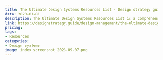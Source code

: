 ```yaml
---
title: The Ultimate Design Systems Resources List - Design strategy guide
date: 2023-01-01
description: The Ultimate Design Systems Resources List is a comprehensive list of design system tools, resources and tutorials.
link: https://designstrategy.guide/design-management/the-ultimate-design-systems-resources-list/
pricing: 
tags: 
- Resources
categories: 
- Design systems
image: index_screenshot_2023-09-07.png
---
```


